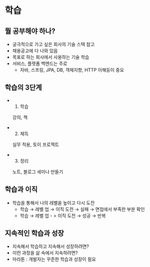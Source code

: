 # 학습

## 뭘 공부해야 하나?

- 궁극적으로 가고 싶은 회사의 기술 스택 참고
- 채용공고에 다 나와 있음
- 목표로 하는 회사에서 사용하는 기술 학습
- 서비스, 플랫폼 백엔드는 주로
    - 자바, 스프링, JPA, DB, 객체지향, HTTP 이해등이 중요

## 학습의  3단계

- 1. 학습
    
    강의, 책
    
- 2. 체득
    
    실무 적용, 토이 프로젝트
    
- 3. 정리
    
    노트, 블로그 세미나 만들기
    

## 학습과 이직

- 학습을 통해서 나의 레벨을 높이고 다시 도전
    - 학습 → 레벨 업  → 이직 도전 → 실패 → 면접에서 부족한 부분 확인
    - 학습 → 레벨 업 - > 이직 도전 → 성공 → 반복

## 지속적인 학습과 성장

- 지속해서 학습하고 지속해서 성장하려면?
- 이런 과정을 삶 속에서 지속하려면?
- 마라톤 : 개발자는 꾸준한 학습과 성장이 필요
